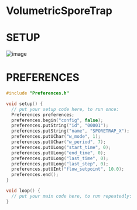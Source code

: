 # VolumetricSporeTrap

# SETUP

![image](https://user-images.githubusercontent.com/52977088/235458783-895cbc4e-fe83-4446-9df0-ea4eb7c56aab.png)

# PREFERENCES
```cpp
#include "Preferences.h"

void setup() {
  // put your setup code here, to run once:
  Preferences preferences;
  preferences.begin("config", false);
  preferences.putString("id", "00001");
  preferences.putString("name", "SPORETRAP_X");
  preferences.putUChar("w_mode", 1);
  preferences.putUChar("w_period", 7);
  preferences.putULong("start_time", 0);
  preferences.putULong("end_time", 0);
  preferences.putULong("last_time", 0);
  preferences.putULong("last_step", 0);
  preferences.putUInt("flow_setpoint", 10.0);
  preferences.end();
}

void loop() {
  // put your main code here, to run repeatedly:
}

```
